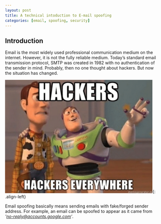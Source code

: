 ```yaml
---
layout: post
title: A technical intoduction to E-mail spoofing
categories: [email, spoofing, security]
---
```


## Introduction
Email is the most widely used professional communication medium on the internet. However, it is not the fully reliable medium. Today’s standard email transmission protocol, SMTP was created in 1982  with no authentication of the sender in mind. Probably,  then no one thought about hackers. But now the situation has changed.

![](/images/hackers_everywhere.png){: .align-left}

Email spoofing basically means sending emails with fake/forged sender address. For example, an email can be spoofed to appear as it came from *'no-reply@accounts.google.com’*.


